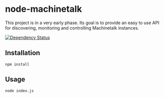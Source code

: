 # node-machinetalk

This project is in a very early phase. Its goal is to provide an easy to use API for discovering, monitoring and controlling Machinetalk instances.

[![Dependency Status](https://david-dm.org/bobvanderlinden/node-machinetalk.svg)](https://david-dm.org/bobvanderlinden/node-machinetalk)

## Installation

```
npm install
```

## Usage

```
node index.js
```
